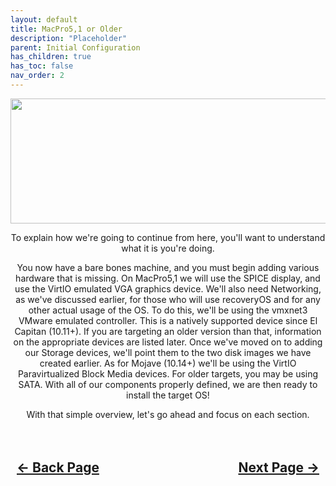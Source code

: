 ```yaml
---
layout: default
title: MacPro5,1 or Older
description: "Placeholder"
parent: Initial Configuration
has_children: true
has_toc: false
nav_order: 2
---
```


<style>
  .navigation-container {
    display: flex;
    justify-content: space-between;
    align-items: center;
    width: 100%;
  }
  
  .nav-button {
    margin: 10px;
  }
</style>

<p align="center">
  <img width="650" height="200" src="../../../../assets/Headers/Header-MP51orOlder.png">
</p>

<p align="center">To explain how we're going to continue from here, you'll want to understand what it is you're doing.</p>

<p align="center">You now have a bare bones machine, and you must begin adding various hardware that is missing. On MacPro5,1 we will use the SPICE display, and use the VirtIO emulated VGA graphics device. We'll also need Networking, as we've discussed earlier, for those who will use recoveryOS and for any other actual usage of the OS. To do this, we'll be using the vmxnet3 VMware emulated controller. This is a natively supported device since El Capitan (10.11+). If you are targeting an older version than that, information on the appropriate devices are listed later. Once we've moved on to adding our Storage devices, we'll point them to the two disk images we have created earlier. As for Mojave (10.14+) we'll be using the VirtIO Paravirtualized Block Media devices. For older targets, you may be using SATA. With all of our components properly defined, we are then ready to install the target OS!</p>

<p align="center">With that simple overview, let's go ahead and focus on each section.</p>

<h2 align="center">
  <br>
  <div class="navigation-container">
    <a class="nav-button" href="../../03-XML-Importer">&larr; Back Page</a>
    <a class="nav-button" href="../01-ConfigDisplay">Next Page &rarr;</a>
  </div>
  <br>
</h2>
